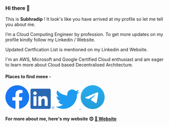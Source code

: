 ### Hi there 👋
This is **Subhradip** ! It look's like you have arrived at my profile so let me tell you about me.

I’m a Cloud Computing Engineer by profession. To get more updates on my profile kindly follow my Linkedin / Website.
<br>

Updated Certfication List is mentioned on my Linkedin and Website.

I'm an AWS, Microsoft and Google Certified Cloud enthusiast and am eager to learn more about Cloud based Decentralised Architecture.

#### Places to find meee -

<a href="https://www.facebook.com/subhraofficial"><img src="https://raw.githubusercontent.com/debnathsubhradip/debnathsubhradip/main/logo/fb.png" width="75" alt="Facebook Page"/></a>
<a href="https://www.linkedin.com/in/thesubhradip/"><img src="https://raw.githubusercontent.com/debnathsubhradip/debnathsubhradip/main/logo/LinkedIn.png" alt="Linkedin" width="75"/></a>
<a href="https://twitter.com/subh_official"><img src="https://raw.githubusercontent.com/debnathsubhradip/debnathsubhradip/main/logo/Twitter.png" width="75" alt="Twitter"/> </a>
<a href="https://t.me/socialistalex"><img src="https://raw.githubusercontent.com/debnathsubhradip/debnathsubhradip/main/logo/telegram.png" alt="Telegram" width="75"/> </a><br>
#### For more about me, here's my website :blush: <a href="https://subhradip.xyz">:link: Website</a>

  

<!--
**debnathsubhradip/debnathsubhradip** is a ✨ _special_ ✨ repository because its `README.md` (this file) appears on your GitHub profile.

Here are some ideas to get you started:

- 🔭 I’m currently working on ...
- 🌱 I’m currently learning ...
- 👯 I’m looking to collaborate on ...
- 🤔 I’m looking for help with ...
- 💬 Ask me about ...
- 📫 How to reach me: ...
- 😄 Pronouns: ...
- ⚡ Fun fact: ...
-->
